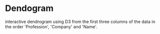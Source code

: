 # Dendogram
interactive dendrogram using D3 from the first three columns of the data in the order 'Profession', 'Company' and 'Name'. 
